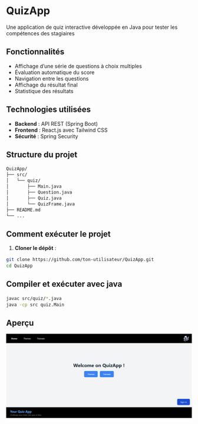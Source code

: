 # QuizApp

Une application de quiz interactive développée en Java pour tester les compétences des stagiaires


## Fonctionnalités

- Affichage d’une série de questions à choix multiples
- Évaluation automatique du score
- Navigation entre les questions
- Affichage du résultat final
- Statistique des résultats

## Technologies utilisées

- **Backend** : API REST (Spring Boot)
- **Frontend** : React.js avec Tailwind CSS
- **Sécurité** : Spring Security


## Structure du projet
```text
QuizApp/
├── src/
│   └── quiz/
│       ├── Main.java
│       ├── Question.java
│       ├── Quiz.java
│       └── QuizFrame.java
├── README.md
└── ...
 ```

## Comment exécuter le projet

1. **Cloner le dépôt** :

```bash
git clone https://github.com/ton-utilisateur/QuizApp.git
cd QuizApp
 ```
## Compiler et exécuter avec java
```bash
javac src/quiz/*.java
java -cp src quiz.Main
 ```
## Aperçu
<img src="welcomepage.jpeg" alt="Welcome Page" width="600" />
